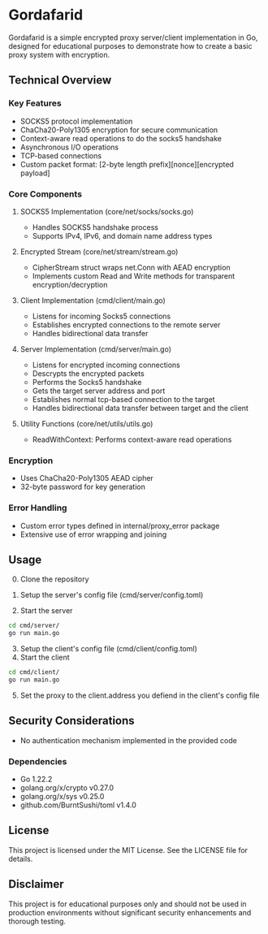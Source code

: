 # Gordafarid

Gordafarid is a simple encrypted proxy server/client implementation in Go, designed for educational purposes to demonstrate how to create a basic proxy system with encryption.

## Technical Overview

### Key Features

- SOCKS5 protocol implementation
- ChaCha20-Poly1305 encryption for secure communication
- Context-aware read operations to do the socks5 handshake
- Asynchronous I/O operations
- TCP-based connections
- Custom packet format: [2-byte length prefix][nonce][encrypted payload]


### Core Components

1. SOCKS5 Implementation (core/net/socks/socks.go)
   - Handles SOCKS5 handshake process
   - Supports IPv4, IPv6, and domain name address types

2. Encrypted Stream (core/net/stream/stream.go)
   - CipherStream struct wraps net.Conn with AEAD encryption
   - Implements custom Read and Write methods for transparent encryption/decryption

3. Client Implementation (cmd/client/main.go)
   - Listens for incoming Socks5 connections
   - Establishes encrypted connections to the remote server
   - Handles bidirectional data transfer
4. Server Implementation (cmd/server/main.go)
   - Listens for encrypted incoming connections
   - Descrypts the encrypted packets
   - Performs the Socks5 handshake
   - Gets the target server address and port
   - Establishes normal tcp-based connection to the target
   - Handles bidirectional data transfer between target and the client
5. Utility Functions (core/net/utils/utils.go)
   - ReadWithContext: Performs context-aware read operations

### Encryption

- Uses ChaCha20-Poly1305 AEAD cipher
- 32-byte password for key generation

### Error Handling

- Custom error types defined in internal/proxy_error package
- Extensive use of error wrapping and joining

## Usage
0. Clone the repository

1. Setup the server's config file (cmd/server/config.toml)
2. Start the server
```bash
cd cmd/server/
go run main.go
```

3. Setup the client's config file (cmd/client/config.toml)
4. Start the client
```bash
cd cmd/client/
go run main.go
```
5. Set the proxy to the client.address you defiend in the client's config file

## Security Considerations
- No authentication mechanism implemented in the provided code

### Dependencies

- Go 1.22.2
- golang.org/x/crypto v0.27.0
- golang.org/x/sys v0.25.0
- github.com/BurntSushi/toml v1.4.0

## License

This project is licensed under the MIT License. See the LICENSE file for details.

## Disclaimer

This project is for educational purposes only and should not be used in production environments without significant security enhancements and thorough testing.
